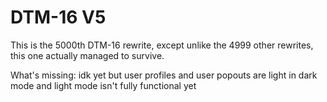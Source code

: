 # DTM-16 V5

This is the 5000th DTM-16 rewrite, except unlike the 4999 other rewrites, this one actually managed to survive.

What's missing:
idk yet but user profiles and user popouts are light in dark mode and light mode isn't fully functional yet
